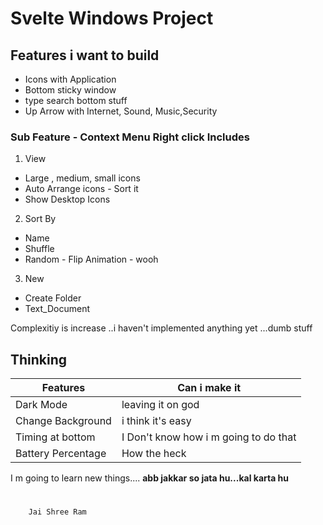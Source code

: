 # Svelte Windows Project

## Features i want to build

- Icons with Application
- Bottom sticky window
- type search bottom stuff
- Up Arrow with Internet, Sound, Music,Security

### Sub Feature - Context Menu Right click Includes

1.  View

- Large , medium, small icons
- Auto Arrange icons - Sort it
- Show Desktop Icons

2. Sort By

- Name
- Shuffle
- Random - Flip Animation - wooh

3. New

- Create Folder
- Text_Document

Complexitiy is increase ..i haven't implemented anything yet ...dumb stuff

## Thinking

| Features           | Can i make it                         |
| ------------------ | ------------------------------------- |
| Dark Mode          | leaving it on god                     |
| Change Background  | i think it's easy                     |
| Timing at bottom   | I Don't know how i m going to do that |
| Battery Percentage | How the heck                          |

I m going to learn new things....
<strong>abb jakkar so jata hu...kal karta hu </strong>

#

#

```
    Jai Shree Ram
```
